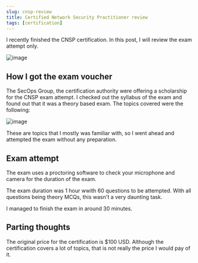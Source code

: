 ```yaml
---
slug: cnsp-review
title: Certified Network Security Practitioner review
tags: [certification]
---
```


I recently finished the CNSP certification. In this post, I will review the exam attempt only.

<!-- truncate -->

![image](https://github.com/Kunull/Blog/assets/110326359/465e701e-4953-4028-bbda-566be24618ab)

## How I got the exam voucher

The SecOps Group, the certification authority were offering a scholarship for the CNSP exam attempt. 
I checked out the syllabus of the exam and found out that it was a theory based exam.
The topics covered were the following:

![image](https://github.com/Kunull/Blog/assets/110326359/f525d177-a196-4c84-952f-793ab9933877)

These are topics that I mostly was familiar with, so I went ahead and attempted the exam without any preparation.

## Exam attempt

The exam uses a proctoring software to check your microphone and camera for the duration of the exam.

The exam duration was 1 hour wwith 60 questions to be attempted.
With all questions being theory MCQs, this wasn't a very daunting task.

I managed to finish the exam in around 30 minutes.

## Parting thoughts

The original price for the certification is $100 USD. Although the certification covers a lot of topics, that is not really the price I would pay of it.
